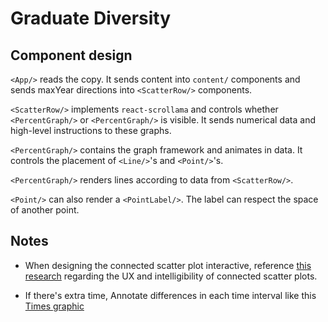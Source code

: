 # Graduate Diversity

## Component design

`<App/>` reads the copy. It sends content into `content/` components and sends maxYear directions into `<ScatterRow/>` components.

`<ScatterRow/>` implements `react-scrollama` and controls whether `<PercentGraph/>` or `<PercentGraph/>` is visible. It sends numerical data and high-level instructions to these graphs.

`<PercentGraph/>` contains the graph framework and animates in data. It controls the placement of `<Line/>`'s and `<Point/>`'s.

`<PercentGraph/>` renders lines according to data from `<ScatterRow/>`.

`<Point/>` can also render a `<PointLabel/>`. The label can respect the space of another point.

## Notes

* When designing the connected scatter plot interactive, reference [this research](http://steveharoz.com/research/connected_scatterplot/) regarding the UX and intelligibility of connected scatter plots.

* If there's extra time, Annotate differences in each time interval like this [Times graphic](http://4.bp.blogspot.com/-hKr9ETXwdj4/UFjJWm7daEI/AAAAAAAAAxI/O5EMLZTu5Zw/s1600/02metrics-popup-v3.jpg)
